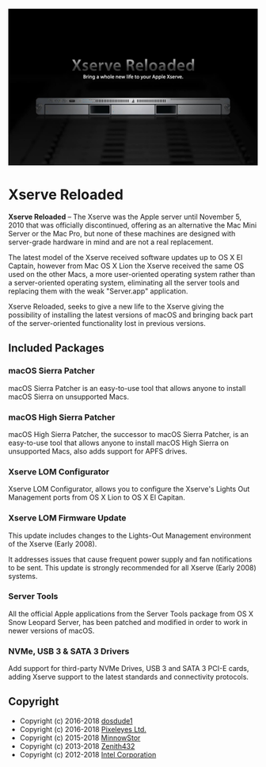 ![Xserve Reloaded](./src/banner.jpg)

# Xserve Reloaded

**Xserve Reloaded** – The Xserve was the Apple server until November 5, 2010 that
was officially discontinued, offering as an alternative the Mac Mini Server or the
Mac Pro, but none of these machines are designed with server-grade hardware in
mind and are not a real replacement.

The latest model of the Xserve received software updates up to OS X El Captain, however
from Mac OS X Lion the Xserve received the same OS used on the other Macs, a more
user-oriented operating system rather than a server-oriented operating system, eliminating
all the server tools and replacing them with the weak "Server.app" application.

Xserve Reloaded, seeks to give a new life to the Xserve giving the possibility of
installing the latest versions of macOS and bringing back part of the server-oriented
functionality lost in previous versions.

## Included Packages
### macOS Sierra Patcher
macOS Sierra Patcher is an easy-to-use tool that allows anyone to install macOS Sierra
on unsupported Macs.

### macOS High Sierra Patcher
macOS High Sierra Patcher, the successor to macOS Sierra Patcher, is an easy-to-use
tool that allows anyone to install macOS High Sierra on unsupported Macs, also adds
support for APFS drives.

### Xserve LOM Configurator
Xserve LOM Configurator, allows you to configure the Xserve's Lights Out Management ports
from OS X Lion to OS X El Capitan.

### Xserve LOM Firmware Update
This update includes changes to the Lights-Out Management environment of the Xserve (Early 2008).

It addresses issues that cause frequent power supply and fan notifications to be sent.
This update is strongly recommended for all Xserve (Early 2008) systems.

### Server Tools
All the official Apple applications from the Server Tools package from OS X Snow
Leopard Server, has been patched and modified in order to work in newer versions of macOS.

### NVMe, USB 3 & SATA 3 Drivers
Add support for third-party NVMe Drives, USB 3 and SATA 3 PCI-E cards, adding Xserve
support to the latest standards and connectivity protocols.

## Copyright
- Copyright (c) 2016-2018 [dosdude1](http://dosdude1.com/)
- Copyright (c) 2016-2018 [Pixeleyes Ltd.](http://www.pixeleyes.co.nz)
- Copyright (c) 2015-2018 [MinnowStor](https://forums.macrumors.com/members/jimj740.832671/)
- Copyright (c) 2013-2018 [Zenith432](https://sourceforge.net/u/zenith432/profile/)
- Copyright (c) 2012-2018 [Intel Corporation](https://www.intel.com)